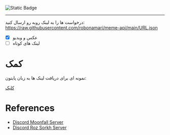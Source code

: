 ![Static Badge](https://img.shields.io/badge/python-%E2%88%9E-blue)
<hr>




درخواست ها را به لینک روبه رو ارسال کنید: https://raw.githubusercontent.com/robonamari/meme-api/main/URL.json
- [x] عکس و ویدیو
- [ ] لینک های کوتاه

# کمک 
نمونه ای برای دریافت لینک ها به زبان پایتون:

[کلیک](https://github.com/robonamari/meme-api/blob/main/main.py)

# References
* [Discord Moonfall Server](https://discord.gg/BsaC3QgEQz)
* [Discord Roz Sorkh Server](https://discord.gg/a7jbGR99bW)
